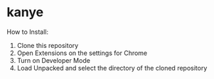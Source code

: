 # kanye
How to Install:
1) Clone this repository
2) Open Extensions on the settings for Chrome
3) Turn on Developer Mode
4) Load Unpacked and select the directory of the cloned repository
